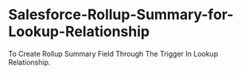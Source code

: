 # Salesforce-Rollup-Summary-for-Lookup-Relationship
To Create Rollup Summary Field Through The Trigger In Lookup Relationship.

